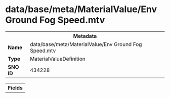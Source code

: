 <h1>data/base/meta/MaterialValue/Env Ground Fog Speed.mtv</h1><table><tr><th colspan="100%">Metadata</th></tr><tr><td><b>Name</b></td><td>data/base/meta/MaterialValue/Env Ground Fog Speed.mtv</td></tr><tr><td><b>Type</b></td><td>MaterialValueDefinition</td></tr><tr><td><b>SNO ID</b></td><td>434228</td></tr></table>

<table><tr><th colspan="100%">Fields</th></tr></table>

